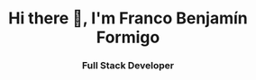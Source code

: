 <h1 align="center">Hi there 👋, I'm Franco Benjamín Formigo</h1>
<h3 align="center">Full Stack Developer</h3>

